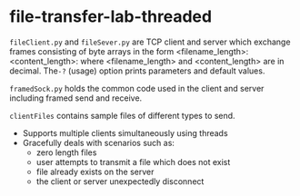# file-transfer-lab-threaded
`fileClient.py` and `fileSever.py` are TCP client and server which exchange frames consisting of byte arrays in the form <filename\_length>:<filename><content\_length>:<content> where <filename\_length> and <content\_length> are in decimal. The`-?` (usage) option prints parameters and default values.

`framedSock.py` holds the common code used in the client and server including framed send and receive.

`clientFiles` contains sample files of different types to send.

* Supports multiple clients simultaneously using threads
* Gracefully deals with scenarios such as: 
    * zero length files
    * user attempts to transmit a file which does not exist
    * file already exists on the server
    * the client or server unexpectedly disconnect